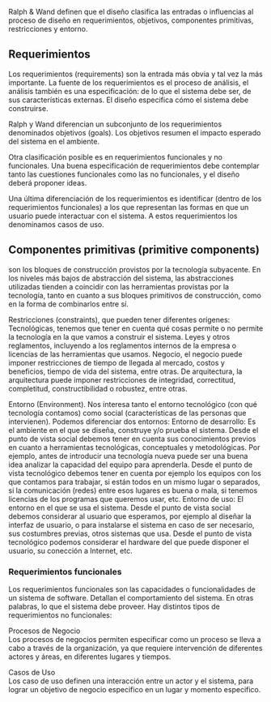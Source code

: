 Ralph & Wand definen que el diseño clasifica las entradas o influencias al proceso de diseño en requerimientos, objetivos, componentes primitivas, restricciones y entorno.

Requerimientos
--------------

Los requerimientos (requirements) son la entrada más obvia y tal vez la más importante. La fuente de los requerimientos es el proceso de análisis, el análisis también es una especificación: de lo que el sistema debe ser, de sus características externas. El diseño especifica cómo el sistema debe construirse.

Ralph y Wand diferencian un subconjunto de los requerimientos denominados objetivos (goals). Los objetivos resumen el impacto esperado del sistema en el ambiente.

Otra clasificación posible es en requerimientos funcionales y no funcionales. Una buena especificación de requerimientos debe contemplar tanto las cuestiones funcionales como las no funcionales, y el diseño deberá proponer ideas.

Una última diferenciación de los requerimientos es identificar (dentro de los requerimientos funcionales) a los que representan las formas en que un usuario puede interactuar con el sistema. A estos requerimientos los denominamos casos de uso.

Componentes primitivas (**primitive components**)
-------------------------------------------------

son los bloques de construcción provistos por la tecnología subyacente. En los niveles más bajos de abstracción del sistema, las abstracciones utilizadas tienden a coincidir con las herramientas provistas por la tecnología, tanto en cuanto a sus bloques primitivos de construcción, como en la forma de combinarlos entre sí.

Restricciones (constraints), que pueden tener diferentes orígenes: Tecnológicas, tenemos que tener en cuenta qué cosas permite o no permite la tecnología en la que vamos a construir el sistema. Leyes y otros reglamentos, incluyendo a los reglamentos internos de la empresa o licencias de las herramientas que usamos. Negocio, el negocio puede imponer restricciones de tiempo de llegada al mercado, costos y beneficios, tiempo de vida del sistema, entre otras. De arquitectura, la arquitectura puede imponer restricciones de integridad, correctitud, completitud, constructibilidad o robustez, entre otras.

Entorno (Environment). Nos interesa tanto el entorno tecnológico (con qué tecnología contamos) como social (características de las personas que intervienen). Podemos diferenciar dos entornos: Entorno de desarrollo: Es el ambiente en el que se diseña, construye y/o prueba el sistema. Desde el punto de vista social debemos tener en cuenta sus conocimientos previos en cuanto a herramientas tecnológicas, conceptuales y metodológicas. Por ejemplo, antes de introducir una tecnología nueva puede ser una buena idea analizar la capacidad del equipo para aprenderla. Desde el punto de vista tecnológico debemos tener en cuenta por ejemplo los equipos con los que contamos para trabajar, si están todos en un mismo lugar o separados, si la comunicación (redes) entre esos lugares es buena o mala, si tenemos licencias de los programas que queremos usar, etc. Entorno de uso: El entorno en el que se usa el sistema. Desde el punto de vista social debemos considerar al usuario que esperamos, por ejemplo al diseñar la interfaz de usuario, o para instalarse el sistema en caso de ser necesario, sus costumbres previas, otros sistemas que usa. Desde el punto de vista tecnológico podemos considerar el hardware del que puede disponer el usuario, su conección a Internet, etc.

### Requerimientos funcionales

Los requerimientos funcionales son las capacidades o funcionalidades de un sistema de software. Detallan el comportamiento del sistema. En otras palabras, lo que el sistema debe proveer. Hay distintos tipos de requerimientos no funcionales:

Procesos de Negocio  
Los procesos de negocios permiten especificar como un proceso se lleva a cabo a través de la organización, ya que requiere intervención de diferentes actores y áreas, en diferentes lugares y tiempos.

<!-- -->

Casos de Uso  
Los caso de uso definen una interacción entre un actor y el sistema, para lograr un objetivo de negocio especifico en un lugar y momento especifico.


